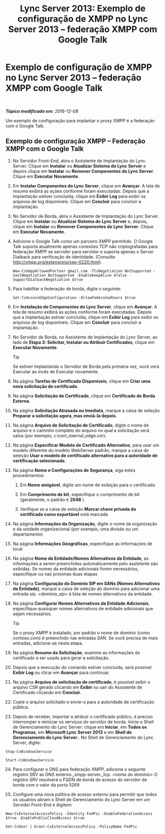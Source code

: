 ﻿---
title: 'Lync Server 2013: Exemplo de configuração de XMPP no Lync Server 2013 – federação XMPP com Google Talk'
TOCTitle: Exemplo de configuração de XMPP – federação XMPP com Google Talk
ms:assetid: 360a2f7b-015b-4e93-ac67-0f609c21f1a2
ms:mtpsurl: https://technet.microsoft.com/pt-br/library/JJ204807(v=OCS.15)
ms:contentKeyID: 49306366
ms.date: 12/10/2016
mtps_version: v=OCS.15
ms.translationtype: HT
---

# Exemplo de configuração de XMPP no Lync Server 2013 – federação XMPP com Google Talk

 

_**Tópico modificado em:** 2016-12-08_

Um exemplo de configuração para implantar o proxy XMPP é a federação com o Google Talk.

## Exemplo de configuração XMPP – Federação XMPP com o Google Talk

1.  No Servidor Front-End, abra o Assistente de Implantação do Lync Server. Clique em **Instalar** ou **Atualizar Sistema do Lync Server** e depois clique em **Instalar** ou **Remover Componentes do Lync Server**. Clique em **Executar Novamente**.

2.  Em **Instalar Componentes do Lync Server**, clique em **Avançar**. A tela de resumo exibirá as ações conforme foram executadas. Depois que a implantação estiver concluída, clique em **Exibir Log** para exibir os arquivos de log disponíveis. Clique em **Concluir** para concluir a implantação.

3.  No Servidor de Borda, abra o Assistente de Implantação do Lync Server. Clique em **Instalar** ou **Atualizar Sistema do Lync Server** e, depois, clique em **Instalar** ou **Remover Componentes do Lync Server**. Clique em **Executar Novamente**.

4.  Adicione o Google Talk como um parceiro XMPP permitido. O Google Talk suporta atualmente apenas conexões TCP não criptografadas para federação XMPP se servidor para servidor e suporta apenas o Server Dialback para verificação de identidade. (Consulte <http://xmpp.org/extensions/xep-0220.html>).
    
        New-CsXmppAllowedPartner gmail.com -TlsNegotiation NotSupported -SaslNegotiation NotSupported -EnableKeepAlive $false -SupportDialbackNegotiation $true

5.  Para habilitar a federação de borda, digite o seguinte:
    
        Set-CsAccessEdgeConfiguration -AllowFederatedUsers $true

6.  Em **Instalação de Componentes do Lync Server**, clique em **Avançar**. A tela de resumo exibirá as ações conforme foram executadas. Depois que a implantação estiver concluída, clique em **Exibir Log** para exibir os arquivos de log disponíveis. Clique em **Concluir** para concluir a implantação.

7.  No Servidor de Borda, no Assistente de Implantação do Lync Server, ao lado de **Etapa 3: Solicitar, Instalar ou Atribuir Certificados**, clique em **Executar Novamente**.
    

    > [!TIP]  
    > Se estiver implantando o Servidor de Borda pela primeira vez, você verá Executar ao invés de Executar novamente.



8.  Na página **Tarefas de Certificado Disponíveis**, clique em **Criar uma nova solicitação de certificado**.

9.  Na página **Solicitação de Certificado**, clique em **Certificado de Borda Externa**.

10. Na página **Solicitação Atrasada ou Imediata**, marque a caixa de seleção **Preparar a solicitação agora, mas enviá-la depois**.

11. Na página **Arquivo de Solicitação de Certificado**, digite o nome de arquivo e o caminho completo do arquivo no qual a solicitação será salva (por exemplo, c:\\cert\_exernal\_edge.cer).

12. Na página **Especificar Modelo de Certificado Alternativo**, para usar um modelo diferente do modelo WebServer padrão, marque a caixa de seleção **Usar o modelo de certificado alternativo para a autoridade de certificação selecionada**.

13. Na página **Nome e Configurações de Segurança**, siga estes procedimentos:
    
    1.  Em **Nome amigável**, digite um nome de exibição para o certificado
    
    2.  Em **Comprimento de bit**, especifique o comprimento de bit (geralmente, o padrão é **2048** )
    
    3.  Verifique se a caixa de seleção **Marcar chave privada do certificado como exportável** está marcada

14. Na página **Informações da Organização**, digite o nome da organização e da unidade organizacional (por exemplo, uma divisão ou um departamento)

15. Na página **Informações Geográficas**, especifique as informações de local

16. Na página **Nome da Entidade/Nomes Alternativos da Entidade**, as informações a serem preenchidas automaticamente pelo assistente são exibidas. Se nomes da entidade adicionais forem necessários, especifique-os nas próximas duas etapas

17. Na página **Configuração do Domínio SIP em SANs (Nomes Alternativos da Entidade)**, marque a caixa de seleção do domínio para adicionar uma entrada sip. *\<domínio\_sip\>* à lista de nomes alternativos da entidade.

18. Na página **Configurar Nomes Alternativos da Entidade Adicionais**, especifique quaisquer nomes alternativos de entidade adicionais que sejam necessários.
    

    > [!TIP]  
    > Se o proxy XMPP é instalado, por padrão o nome de domínio (como contoso.com) é preenchido nas entradas SAN. Se você precisa de mais entradas, adicione-as nesta etapa.



19. Na página **Resumo da Solicitação**, examine as informações do certificado a ser usado para gerar a solicitação.

20. Depois que a execução do comando estiver concluída, será possível **Exibir Log** ou clicar em **Avançar** para continuar.

21. Na página **Arquivo de solicitação de certificado**, é possível exibir o arquivo CSR gerado clicando em **Exibir** ou sair do Assistente de Certificado clicando em **Concluir**.

22. Copie o arquivo solicitado e envie-o para a autoridade de certificação pública.

23. Depois de receber, importar e atribuir o certificado público, é preciso interromper e reiniciar os serviços do servidor de borda. Inicie o Shell de Gerenciamento do Lync Server: clique em **Iniciar**, em **Todos os Programas**, em **Microsoft Lync Server 2013** e em **Shell de Gerenciamento do Lync Server**.. No Shell de Gerenciamento do Lync Server, digite:
    
```
Stop-CsWindowsService
```
```    
Start-CsWindowsService
```

24. Para configurar o DNS para federação XMPP, adicione o seguinte registro SRV ao DNS externo:\_xmpp-server.\_tcp. *\<nome do domínio\>* O registro SRV resolverá o FQDN de borda de acesso do servidor de borda com o valor da porta 5269

25. Configure uma nova política de acesso externo para permitir que todos os usuários abram o Shell de Gerenciamento do Lync Server em um Servidor Front-End e digitem:
    
```
New-CsExternalAccessPolicy -Identity FedPic -EnableFederationAccess $true -EnablePublicCloudAccess $true
```
```
Get-CsUser | Grant-CsExternalAccessPolicy -PolicyName FedPic
```